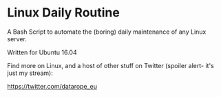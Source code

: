 # Linux Daily Routine
A Bash Script to automate the (boring) daily maintenance of any Linux server.

Written for Ubuntu 16.04

Find more on Linux, and a host of other stuff on Twitter (spoiler alert- it's just my stream):

https://twitter.com/datarope_eu
